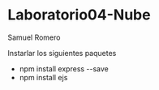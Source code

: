 # Laboratorio04-Nube
Samuel Romero

Instarlar los siguientes paquetes

- npm install express --save
- npm install ejs
